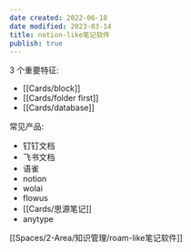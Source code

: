 ```yaml
---
date created: 2022-06-18
date modified: 2023-03-14
title: notion-like笔记软件
publish: true
---
```


3 个重要特征:

- [[Cards/block]]
- [[Cards/folder first]]
- [[Cards/database]]

常见产品:

- 钉钉文档
- 飞书文档
- 语雀
- notion
- wolai
- flowus
- [[Cards/思源笔记]]
- anytype

[[Spaces/2-Area/知识管理/roam-like笔记软件]]

